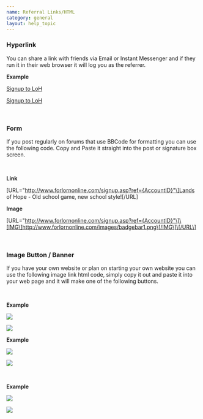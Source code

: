 ```yaml
---
name: Referral Links/HTML
category: general
layout: help_topic
---
```

### Hyperlink

You can share a link with friends via Email or Instant Messenger and if they run it in their web browser it will log you as the referrer.

**Example**

[Signup to LoH](signup.asp?Ref=1 "Signup to Lands of Hope and play!")

<a href="http://www.forlornonline.com/signup.asp?Ref={AccountID}" title="Signup to Lands of Hope and play!">Signup to LoH</a>

 

### Form

If you post regularly on forums that use BBCode for formatting you can use the following code. Copy and Paste it straight into the post or signature box screen.

 

**Link**

\[URL="http://www.forlornonline.com/signup.asp?ref={AccountID}"\]Lands of Hope - Old school game, new school style!\[/URL\]

**Image**

\[URL="http://www.forlornonline.com/signup.asp?ref={AccountID}"\]\[IMG\]http://www.forlornonline.com/images/badgebar1.png\[/IMG\]\[/URL\]

 

### Image Button / Banner

If you have your own website or plan on starting your own website you can use the following image link html code, simply copy it out and paste it into your web page and it will make one of the following buttons.

 

**Example**

[![](https://lohcdn.com/images/badge100.png)](signup.asp?Ref={AccountID} "Signup to Lands of Hope and play!")

<a href="http://www.forlornonline.com/signup.asp?Ref={AccountID}" title="Signup to Lands of Hope and play!"><img src="http://www.forlornonline.com/images/badge100.png" border=0></a>

**Example**

[![](https://lohcdn.com/images/badgebar1.png)](signup.asp?Ref={AccountID} "Signup to Lands of Hope and play!")

<a href="http://www.forlornonline.com/signup.asp?Ref={AccountID}" title="Signup to Lands of Hope and play!"><img src="http://www.forlornonline.com/images/badgebar1.png" border=0></a>

 

**Example**

[![](https://lohcdn.com/images/badgebar2.png)](signup.asp?Ref={AccountID} "Signup to Lands of Hope and play!")

<a href="http://www.forlornonline.com/signup.asp?Ref={AccountID}" title="Signup to Lands of Hope and play!"><img src="http://www.forlornonline.com/images/badgebar4.png" border=0></a>